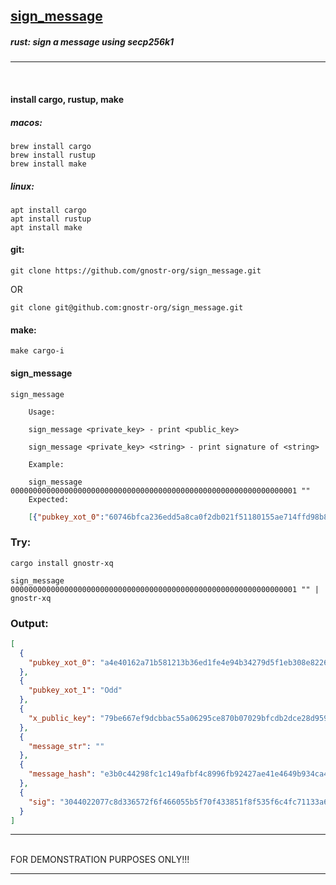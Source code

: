 ## [sign_message](https://github.com/gnostr-org/sign_message)

##### rust: sign a message using secp256k1

<hr><br>

#### install cargo, rustup, make

##### macos:

```shell
brew install cargo
brew install rustup
brew install make

```

##### linux:

```shell
apt install cargo
apt install rustup
apt install make

```

#### git:

```shell
git clone https://github.com/gnostr-org/sign_message.git

```

OR

```shell
git clone git@github.com:gnostr-org/sign_message.git

```

#### make:

```
make cargo-i
```

#### sign_message

```shell
sign_message
```

```
    Usage:

	sign_message <private_key> - print <public_key>

	sign_message <private_key> <string> - print signature of <string>

    Example:

	sign_message 0000000000000000000000000000000000000000000000000000000000000001 ""
    Expected:

```
```json
    [{"pubkey_xot_0":"60746bfca236edd5a8ca0f2db021f51180155ae714ffd98b8e83ff6aefb0b502"},{"pubkey_xot_1":"Even"},{"x_public_key":"79be667ef9dcbbac55a06295ce870b07029bfcdb2dce28d959f2815b16f81798"},{"message_str":""},{"message_hash":"e3b0c44298fc1c149afbf4c8996fb92427ae41e4649b934ca495991b7852b855"},{"sig":"3044022077c8d336572f6f466055b5f70f433851f8f535f6c4fc71133a6cfd71079d03b702200ed9f5eb8aa5b266abac35d416c3207e7a538bf5f37649727d7a9823b1069577"}]
```


### Try:

```shell
cargo install gnostr-xq
```

```shell
sign_message 0000000000000000000000000000000000000000000000000000000000000001 "" | gnostr-xq

```

### Output:

```json 
[
  {
    "pubkey_xot_0": "a4e40162a71b581213b36ed1fe4e94b34279d5f1eb308e8226d4790c97dca7e0"
  },
  {
    "pubkey_xot_1": "Odd"
  },
  {
    "x_public_key": "79be667ef9dcbbac55a06295ce870b07029bfcdb2dce28d959f2815b16f81798"
  },
  {
    "message_str": ""
  },
  {
    "message_hash": "e3b0c44298fc1c149afbf4c8996fb92427ae41e4649b934ca495991b7852b855"
  },
  {
    "sig": "3044022077c8d336572f6f466055b5f70f433851f8f535f6c4fc71133a6cfd71079d03b702200ed9f5eb8aa5b266abac35d416c3207e7a538bf5f37649727d7a9823b1069577"
  }
]


```

<hr><br>
FOR DEMONSTRATION PURPOSES ONLY!!!
<hr><br>

